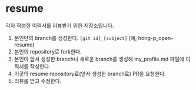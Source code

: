 # resume
각자 작성한 이력서를 리뷰받기 위한 저장소입니다.

1. 본인만의 branch를 생성한다. `[git id]_[subject]` (예, hong-p_open-resume)
2. 본인의 repository로 fork한다.
3. 본인이 앞서 생성한 branch나 새로운 branch를 생성해 my_profile.md 파일에 이력서를 작성한다.
4. 이곳의 resume repository로(앞서 생성한 branch로) PR을 요청한다.
5. 리뷰를 받고 수정한다.

